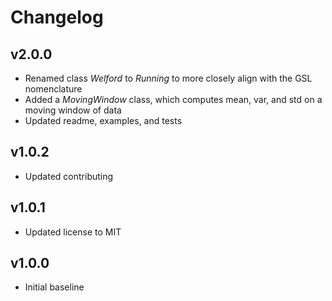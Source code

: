 # Changelog

## v2.0.0
- Renamed class *Welford* to *Running* to more closely align with the GSL nomenclature
- Added a *MovingWindow* class, which computes mean, var, and std on a moving window of data
- Updated readme, examples, and tests

## v1.0.2
- Updated contributing

## v1.0.1
- Updated license to MIT

## v1.0.0
- Initial baseline
